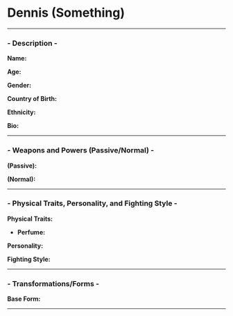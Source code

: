 # Dennis (Something)

-----

### - Description -

**Name:**

**Age:**

**Gender:**

**Country of Birth:**

**Ethnicity:**

**Bio:**

-----
### - Weapons and Powers (Passive/Normal) -

**(Passive):**

**(Normal):**

-----
### - Physical Traits, Personality, and Fighting Style -

**Physical Traits:**
- **Perfume:** 

**Personality:** 

**Fighting Style:**

-----
### - Transformations/Forms -

**Base Form:**

-----
